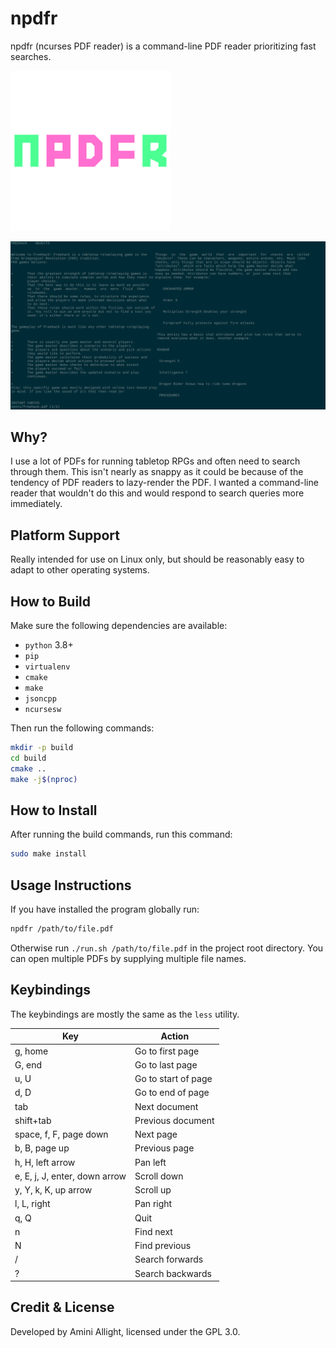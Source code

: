 # npdfr

npdfr (ncurses PDF reader) is a command-line PDF reader prioritizing fast searches.

<img src="doc/icon.png" width="256"/>

![](doc/example.png)

## Why?

I use a lot of PDFs for running tabletop RPGs and often need to search through them. This isn't nearly as snappy as it could be because of the tendency of PDF readers to lazy-render the PDF. I wanted a command-line reader that wouldn't do this and would respond to search queries more immediately.

## Platform Support

Really intended for use on Linux only, but should be reasonably easy to adapt to other operating systems.

## How to Build

Make sure the following dependencies are available:

- `python` 3.8+
- `pip`
- `virtualenv`
- `cmake`
- `make`
- `jsoncpp`
- `ncursesw`

Then run the following commands:

```sh
mkdir -p build
cd build
cmake ..
make -j$(nproc)
```

## How to Install

After running the build commands, run this command:

```sh
sudo make install
```

## Usage Instructions

If you have installed the program globally run:

```sh
npdfr /path/to/file.pdf
```

Otherwise run `./run.sh /path/to/file.pdf` in the project root directory. You can open multiple PDFs by supplying multiple file names.

## Keybindings

The keybindings are mostly the same as the `less` utility.

| Key                           | Action              |
|-------------------------------|---------------------|
| g, home                       | Go to first page    |
| G, end                        | Go to last page     |
| u, U                          | Go to start of page |
| d, D                          | Go to end of page   |
| tab                           | Next document       |
| shift+tab                     | Previous document   |
| space, f, F, page down        | Next page           |
| b, B, page up                 | Previous page       |
| h, H, left arrow              | Pan left            |
| e, E, j, J, enter, down arrow | Scroll down         |
| y, Y, k, K, up arrow          | Scroll up           |
| l, L, right                   | Pan right           |
| q, Q                          | Quit                |
| n                             | Find next           |
| N                             | Find previous       |
| /                             | Search forwards     |
| ?                             | Search backwards    |

## Credit & License

Developed by Amini Allight, licensed under the GPL 3.0.
